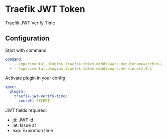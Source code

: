 # Traefik JWT Token

Traefik JWT Verify Time

## Configuration

Start with command

```yaml
command:
  - --experimental.plugins.traefik-token-middleware.modulename=github.com/jmgomezdev/traefik-jwt-verify-time
  - --experimental.plugins.traefik-token-middleware.version=v1.0.1
```

Activate plugin in your config

```yaml
spec:
  plugin:
    traefik-jwt-verify-time:
      secret: SECRET
```

JWT fields required:

- jti: JWT id
- iat: Issue at
- exp: Expiration time
